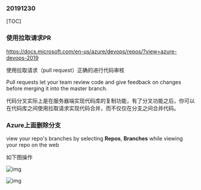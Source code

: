 ### 20191230

[TOC]

### 使用拉取请求PR

https://docs.microsoft.com/en-us/azure/devops/repos/?view=azure-devops-2019

使用拉取请求（pull request）正确的进行代码审核

Pull requests let your team review code and give feedback on changes before merging it into the master branch.



代码分叉实际上是在服务器端实现代码库的复制功能，有了分叉功能之后，你可以在代码库之间使用拉取请求实现代码合并，而不仅仅在分支之间合并代码。

### Azure上面删除分支

view your repo's branches by selecting **Repos**, **Branches** while viewing your repo on the web

如下图操作

![img](C:\Users\cheng.lu\Desktop\temp\workspace\git\pics\Git_20191230\企业微信截图_15780460028865.png)



![img](C:\Users\cheng.lu\Desktop\temp\workspace\git\pics\Git_20191230\企业微信截图_15780460445006.png)

